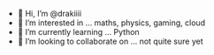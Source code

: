 - 👋 Hi, I’m @drakiiii
- 👀 I’m interested in ... maths, physics, gaming, cloud
- 🌱 I’m currently learning ... Python
- 💞️ I’m looking to collaborate on ... not quite sure yet
